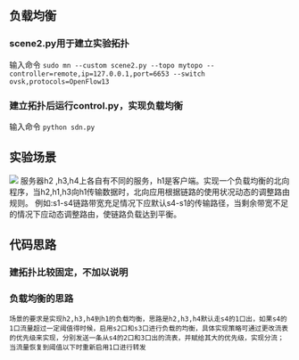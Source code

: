 ## 负载均衡
### scene2.py用于建立实验拓扑
输入命令
`
sudo mn --custom scene2.py --topo mytopo --controller=remote,ip=127.0.0.1,port=6653 --switch ovsk,protocols=OpenFlow13
`
### 建立拓扑后运行control.py，实现负载均衡
输入命令
`
python sdn.py
`
## 实验场景
![](http://images2017.cnblogs.com/blog/1169307/201801/1169307-20180126133211147-1968611444.png)
	服务器h2 ,h3,h4上各自有不同的服务，h1是客户端。实现一个负载均衡的北向程序，当h2,h1,h3向h1传输数据时，北向应用根据链路的使用状况动态的调整路由规则。
例如:s1-s4链路带宽充足情况下应默认s4-s1的传输路径，当剩余带宽不足的情况下应动态调整路由，使链路负载达到平衡。

## 代码思路
### 建拓扑比较固定，不加以说明
### 负载均衡的思路
	场景的要求是实现h2,h3,h4到h1的负载均衡，思路是h2,h3,h4默认走s4的1口出，如果s4的1口流量超过一定阈值得时候，启用s2口和s3口进行负载的均衡，具体实现策略可通过更改流表的优先级来实现，分别发送一条从s4的2口和3口出的流表，并赋给其大的优先级，实现分流；当流量恢复到阈值以下时重新启用1口进行转发